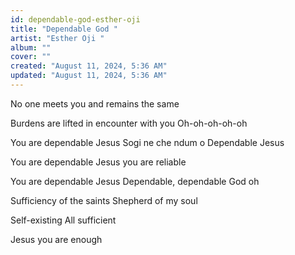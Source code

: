 ```yaml
---
id: dependable-god-esther-oji
title: "Dependable God "
artist: "Esther Oji "
album: ""
cover: ""
created: "August 11, 2024, 5:36 AM"
updated: "August 11, 2024, 5:36 AM"
---
```


No one meets you and remains the same

Burdens are lifted in encounter with you
Oh-oh-oh-oh-oh

You are dependable Jesus
Sogi ne che ndum o
Dependable Jesus

You are dependable
Jesus you are reliable

You are dependable Jesus
Dependable, dependable God oh

Sufficiency of the saints
Shepherd of my soul

Self-existing
All sufficient

Jesus you are enough